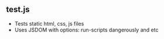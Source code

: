 ## test.js

- Tests static html, css, js files
- Uses JSDOM with options: run-scripts dangerously and etc
